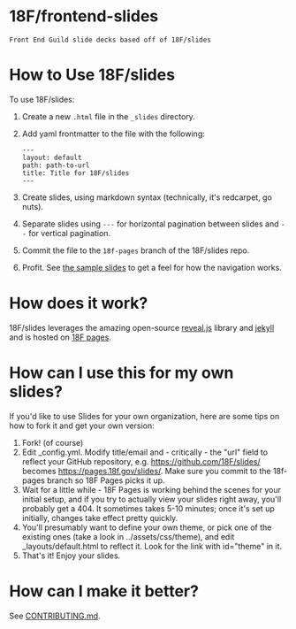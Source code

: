 # 18F/frontend-slides

```
Front End Guild slide decks based off of 18F/slides

```

# How to Use 18F/slides

To use 18F/slides:

1. Create a new `.html` file in the `_slides` directory.
2. Add yaml frontmatter to the file with the following:

	```
	---
	layout: default
	path: path-to-url
	title: Title for 18F/slides
	---
	```

3. Create slides, using markdown syntax (technically, it's redcarpet, go nuts).
4. Separate slides using `---` for horizontal pagination between slides and `--` for vertical pagination.
5. Commit the file to the `18f-pages` branch of the 18F/slides repo.
6. Profit. See [the sample slides](https://pages.18f.gov/slides/sample/) to get a feel for how the navigation works.

# How does it work?

18F/slides leverages the amazing open-source [reveal.js](https://github.com/hakimel/reveal.js/) library and [jekyll](https://jekyllrb.com) and is hosted on [18F pages](https://pages.18f.gov/).

# How can I use this for my own slides?
If you'd like to use Slides for your own organization, here are some tips on how to fork it and get your own version:

1. Fork! (of course)
2. Edit _config.yml. Modify title/email and - critically - the "url" field to reflect your GitHub repository, e.g. https://github.com/18F/slides/ becomes https://pages.18f.gov/slides/. Make sure you commit to the 18f-pages branch so 18F Pages picks it up.
3. Wait for a little while - 18F Pages is working behind the scenes for your initial setup,  and if you try to actually view your slides right away, you'll probably get a 404. It sometimes takes 5-10 minutes; once it's set up initially, changes take effect pretty quickly.
4. You'll presumably want to define your own theme, or pick one of the existing ones (take a look in ../assets/css/theme), and edit _layouts/default.html to reflect it. Look for the link with id="theme" in it.
5. That's it! Enjoy your slides.

# How can I make it better?

See [CONTRIBUTING.md](https://github.com/18F/slides/blob/18f-pages/CONTRIBUTING.md).
